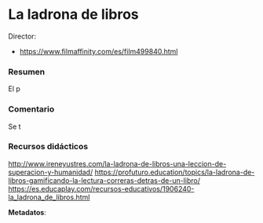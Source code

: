 # La ladrona de libros

Director: 

* https://www.filmaffinity.com/es/film499840.html
### Resumen

El p

### Comentario

Se t

### Recursos didácticos
http://www.ireneyustres.com/la-ladrona-de-libros-una-leccion-de-superacion-y-humanidad/
https://profuturo.education/topics/la-ladrona-de-libros-gamificando-la-lectura-correras-detras-de-un-libro/
https://es.educaplay.com/recursos-educativos/1906240-la_ladrona_de_libros.html

**Metadatos**: 
